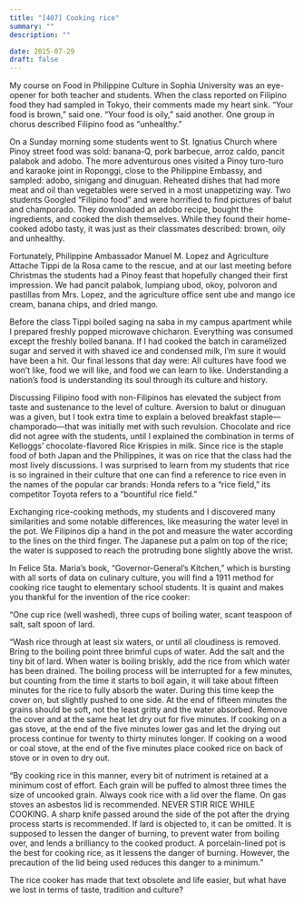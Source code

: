 ```yaml
---
title: "[407] Cooking rice"
summary: ""
description: ""

date: 2015-07-29
draft: false
---
```


My course on Food in Philippine Culture in Sophia University was an eye-opener for both teacher and students. When the class reported on Filipino food they had sampled in Tokyo, their comments made my heart sink. “Your food is brown,” said one. “Your food is oily,” said another. One group in chorus described Filipino food as “unhealthy.”

On a Sunday morning some students went to St. Ignatius Church where Pinoy street food was sold: banana-Q, pork barbecue, arroz caldo, pancit palabok and adobo. The more adventurous ones visited a Pinoy turo-turo and karaoke joint in Roponggi, close to the Philippine Embassy, and sampled: adobo, sinigang and dinuguan. Reheated dishes that had more meat and oil than vegetables were served in a most unappetizing way. Two students Googled “Filipino food” and were horrified to find pictures of balut and champorado. They downloaded an adobo recipe, bought the ingredients, and cooked the dish themselves. While they found their home-cooked adobo tasty, it was just as their classmates described: brown, oily and unhealthy.

Fortunately, Philippine Ambassador Manuel M. Lopez and Agriculture Attache Tippi de la Rosa came to the rescue, and at our last meeting before Christmas the students had a Pinoy feast that hopefully changed their first impression. We had pancit palabok, lumpiang ubod, okoy, polvoron and pastillas from Mrs. Lopez, and the agriculture office sent ube and mango ice cream, banana chips, and dried mango.

Before the class Tippi boiled saging na saba in my campus apartment while I prepared freshly popped microwave chicharon. Everything was consumed except the freshly boiled banana. If I had cooked the batch in caramelized sugar and served it with shaved ice and condensed milk, I’m sure it would have been a hit. Our final lessons that day were: All cultures have food we won’t like, food we will like, and food we can learn to like. Understanding a nation’s food is understanding its soul through its culture and history.

Discussing Filipino food with non-Filipinos has elevated the subject from taste and sustenance to the level of culture. Aversion to balut or dinuguan was a given, but I took extra time to explain a beloved breakfast staple—champorado—that was initially met with such revulsion. Chocolate and rice did not agree with the students, until I explained the combination in terms of Kelloggs’ chocolate-flavored Rice Krispies in milk. Since rice is the staple food of both Japan and the Philippines, it was on rice that the class had the most lively discussions. I was surprised to learn from my students that rice is so ingrained in their culture that one can find a reference to rice even in the names of the popular car brands: Honda refers to a “rice field,” its competitor Toyota refers to a “bountiful rice field.”

Exchanging rice-cooking methods, my students and I discovered many similarities and some notable differences, like measuring the water level in the pot. We Filipinos dip a hand in the pot and measure the water according to the lines on the third finger. The Japanese put a palm on top of the rice; the water is supposed to reach the protruding bone slightly above the wrist.

In Felice Sta. Maria’s book, “Governor-General’s Kitchen,” which is bursting with all sorts of data on culinary culture, you will find a 1911 method for cooking rice taught to elementary school students. It is quaint and makes you thankful for the invention of the rice cooker:

“One cup rice (well washed), three cups of boiling water, scant teaspoon of salt, salt spoon of lard.

“Wash rice through at least six waters, or until all cloudiness is removed. Bring to the boiling point three brimful cups of water. Add the salt and the tiny bit of lard. When water is boiling briskly, add the rice from which water has been drained. The boiling process will be interrupted for a few minutes, but counting from the time it starts to boil again, it will take about fifteen minutes for the rice to fully absorb the water. During this time keep the cover on, but slightly pushed to one side. At the end of fifteen minutes the grains should be soft, not the least gritty and the water absorbed. Remove the cover and at the same heat let dry out for five minutes. If cooking on a gas stove, at the end of the five minutes lower gas and let the drying out process continue for twenty to thirty minutes longer. If cooking on a wood or coal stove, at the end of the five minutes place cooked rice on back of stove or in oven to dry out.

“By cooking rice in this manner, every bit of nutriment is retained at a minimum cost of effort. Each grain will be puffed to almost three times the size of uncooked grain. Always cook rice with a lid over the flame. On gas stoves an asbestos lid is recommended. NEVER STIR RICE WHILE COOKING. A sharp knife passed around the side of the pot after the drying process starts is recommended. If lard is objected to, it can be omitted. It is supposed to lessen the danger of burning, to prevent water from boiling over, and lends a brilliancy to the cooked product. A porcelain-lined pot is the best for cooking rice, as it lessens the danger of burning. However, the precaution of the lid being used reduces this danger to a minimum.”

The rice cooker has made that text obsolete and life easier, but what have we lost in terms of taste, tradition and culture?
